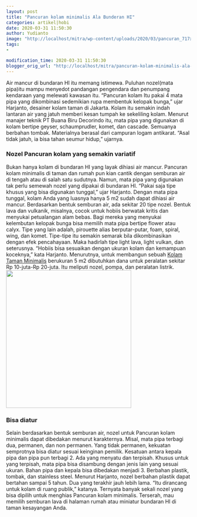 ```yaml
---
layout: post
title: "Pancuran kolam minimalis Ala Bunderan HI"
categories: artikel|hobi
date: 2020-03-31 11:50:30
author: Yudianto
image: "http://localhost/mitra/wp-content/uploads/2020/03/pancuran_717x800.jpg"
tags:
- 

modification_time: 2020-03-31 11:50:30
blogger_orig_url: "http://localhost/mitra/pancuran-kolam-minimalis-ala-bunderan.html"
---
```


Air mancur di bundaran HI itu memang istimewa. Puluhan nozel(mata pipa)itu mampu menyedot pandangan pengendara dan penumpang kendaraan yang melewati kawasan itu. “Pancuran kolam Itu pakai 4 mata pipa yang dikombinasi sedemikian rupa membentuk kelopak bunga,” ujar Harjanto, desainer kolam taman di Jakarta. Kolam itu semakin indah lantaran air yang jatuh memberi kesan tumpah ke sekeliling kolam.
Menurut manajer teknik PT Buana Biru Decorindo itu, mata pipa yang digunakan di kolam bertipe geyser, schaumprudler, komet, dan cascade. Semuanya berbahan tombak. Materialnya berasal dari campuran logam antikarat. “Asal tidak jatuh, ia bisa tahan seumur hidup,” ujarnya.
<h3>Nozel Pancuran kolam yang semakin variatif</h3>
Bukan hanya kolam di bundaran HI yang layak dihiasi air mancur. Pancuran kolam minimalis di taman dan rumah pun kian cantik dengan semburan air di tengah atau di salah satu sudutnya. Namun, mata pipa yang digunakan tak perlu semewah nozel yang dipakai di bundaran HI. “Pakai saja tipe khusus yang bisa digunakan tunggal,” ujar Harjanto. Dengan mata pipa tunggal, kolam Anda yang luasnya hanya 5 m2 sudah dapat dihiasi air mancur.
Berdasarkan bentuk semburan air, ada sekitar 20 tipe nozel. Bentuk lava dan vulkanik, misalnya, cocok untuk hobiis berwatak kritis dan menyukai petualangan alam bebas. Bagi mereka yang menyukai kelembutan kelopak bunga bisa memilih mata pipa bertipe flower atau calyx. Tipe yang lain adalah, pirouette alias berputar-putar, foam, spiral, wing, dan komet.
Tipe-tipe itu semakin semarak bila dikombinasikan dengan efek pencahayaan. Maka hadirlah tipe light lava, light vulkan, dan seterusnya. “Hobiis bisa sesuaikan dengan ukuran kolam dan kemampuan koceknya,” kata Harjanto. Menurutnya, untuk membangun sebuah <a href="http://127.0.0.1/mitra/kolam-taman-minimalis-penghilang.html">Kolam Taman Minimalis</a> berukuran 5 m2 dibutuhkan dana untuk peralatan sekitar Rp  10-juta-Rp 20-juta. Itu meliputi nozel, pompa, dan peralatan listrik.
<img class="alignnone wp-image-654" src="http://127.0.0.1/mitra/wp-content/uploads/2020/03/pancuran_717x800.jpg" alt="" width="341" height="375" />
<h3>Bisa diatur</h3>
Selain berdasarkan bentuk semburan air, nozel untuk Pancuran kolam minimalis dapat dibedakan menurut karakternya. Misal, mata pipa terbagi dua, permanen, dan non permanen. Yang tidak permanen, kekuatan semprotnya bisa diatur sesuai keinginan pemilik. Kesatuan antara kepala pipa dan pipa pun terbagi 2. Ada yang menyatu dan terpisah. Khusus untuk yang terpisah, mata pipa bisa disambung dengan jenis lain yang sesuai ukuran.
Bahan pipa dan kepala bisa dibedakan menjadi 3. Berbahan plastik, tombak, dan stainless steel. Menurut Harjanto, nozel berbahan plastik dapat bertahan sampai 5 tahun. Dua yang terakhir jauh lebih lama. “Itu dirancang untuk kolam di ruang publik,” katanya.
Ternyata banyak sekali nozel yang bisa dipilih untuk menghias Pancuran kolam minimalis. Terserah, mau memilih semburan lava di halaman rumah atau miniatur bundaran HI di taman kesayangan Anda.
